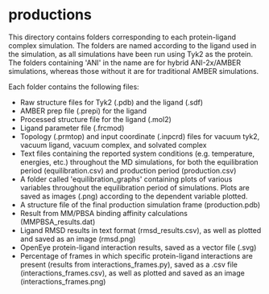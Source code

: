 # productions

This directory contains folders corresponding to each protein-ligand complex simulation. The folders are named according to the ligand used in the simulation, as all simulations have been run using Tyk2 as the protein. The folders containing 'ANI' in the name are for hybrid ANI-2x/AMBER simulations, whereas those without it are for traditional AMBER simulations.

Each folder contains the following files:
- Raw structure files for Tyk2 (.pdb) and the ligand (.sdf)
- AMBER prep file (.prepi) for the ligand
- Processed structure file for the ligand (.mol2)
- Ligand parameter file (.frcmod)
- Topology (.prmtop) and input coordinate (.inpcrd) files for vacuum tyk2, vacuum ligand, vacuum complex, and solvated complex
- Text files containing the reported system conditions (e.g. temperature, energies, etc.) throughout the MD simulations, for both the equilibration period (equilibration.csv) and production period (production.csv)
- A folder called 'equilibration_graphs' containing plots of various variables throughout the equilibration period of simulations. Plots are saved as images (.png) according to the dependent variable plotted.
- A structure file of the final production simulation frame (production.pdb)
- Result from MM/PBSA binding affinity calculations (MMPBSA_results.dat)
- Ligand RMSD results in text format (rmsd_results.csv), as well as plotted and saved as an image (rmsd.png)
- OpenEye protein-ligand interaction results, saved as a vector file (.svg)
- Percentage of frames in which specific protein-ligand interactions are present (results from interactions_frames.py), saved as a .csv file (interactions_frames.csv), as well as plotted and saved as an image (interactions_frames.png)
